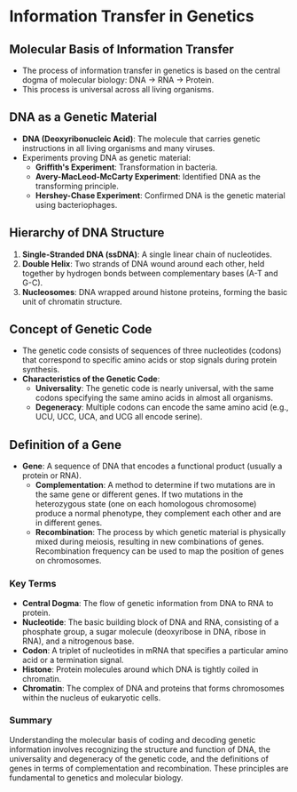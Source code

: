 # Information Transfer in Genetics

## Molecular Basis of Information Transfer
- The process of information transfer in genetics is based on the central dogma of molecular biology: DNA → RNA → Protein.
- This process is universal across all living organisms.

## DNA as a Genetic Material
- **DNA (Deoxyribonucleic Acid)**: The molecule that carries genetic instructions in all living organisms and many viruses.
- Experiments proving DNA as genetic material:
  - **Griffith's Experiment**: Transformation in bacteria.
  - **Avery-MacLeod-McCarty Experiment**: Identified DNA as the transforming principle.
  - **Hershey-Chase Experiment**: Confirmed DNA is the genetic material using bacteriophages.

## Hierarchy of DNA Structure
1. **Single-Stranded DNA (ssDNA)**: A single linear chain of nucleotides.
2. **Double Helix**: Two strands of DNA wound around each other, held together by hydrogen bonds between complementary bases (A-T and G-C).
3. **Nucleosomes**: DNA wrapped around histone proteins, forming the basic unit of chromatin structure.

## Concept of Genetic Code
- The genetic code consists of sequences of three nucleotides (codons) that correspond to specific amino acids or stop signals during protein synthesis.
- **Characteristics of the Genetic Code**:
  - **Universality**: The genetic code is nearly universal, with the same codons specifying the same amino acids in almost all organisms.
  - **Degeneracy**: Multiple codons can encode the same amino acid (e.g., UCU, UCC, UCA, and UCG all encode serine).

## Definition of a Gene
- **Gene**: A sequence of DNA that encodes a functional product (usually a protein or RNA).
  - **Complementation**: A method to determine if two mutations are in the same gene or different genes. If two mutations in the heterozygous state (one on each homologous chromosome) produce a normal phenotype, they complement each other and are in different genes.
  - **Recombination**: The process by which genetic material is physically mixed during meiosis, resulting in new combinations of genes. Recombination frequency can be used to map the position of genes on chromosomes.

### Key Terms
- **Central Dogma**: The flow of genetic information from DNA to RNA to protein.
- **Nucleotide**: The basic building block of DNA and RNA, consisting of a phosphate group, a sugar molecule (deoxyribose in DNA, ribose in RNA), and a nitrogenous base.
- **Codon**: A triplet of nucleotides in mRNA that specifies a particular amino acid or a termination signal.
- **Histone**: Protein molecules around which DNA is tightly coiled in chromatin.
- **Chromatin**: The complex of DNA and proteins that forms chromosomes within the nucleus of eukaryotic cells.

### Summary
Understanding the molecular basis of coding and decoding genetic information involves recognizing the structure and function of DNA, the universality and degeneracy of the genetic code, and the definitions of genes in terms of complementation and recombination. These principles are fundamental to genetics and molecular biology.